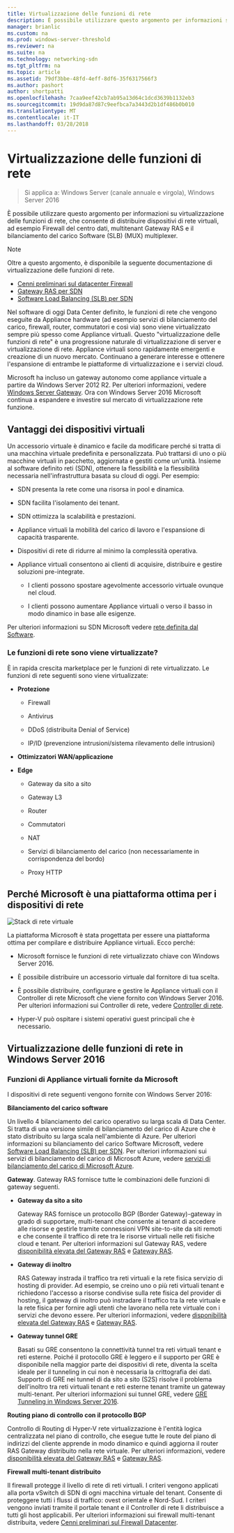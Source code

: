 ```yaml
---
title: Virtualizzazione delle funzioni di rete
description: È possibile utilizzare questo argomento per informazioni su virtualizzazione delle funzioni di rete, che consente di distribuire dispositivi di rete virtuali come Firewall del centro dati, multi-tenant RAS Gateway e il bilanciamento del carico Software (SLB) in Windows Server 2016.
manager: brianlic
ms.custom: na
ms.prod: windows-server-threshold
ms.reviewer: na
ms.suite: na
ms.technology: networking-sdn
ms.tgt_pltfrm: na
ms.topic: article
ms.assetid: 79df3bbe-48fd-4eff-8df6-35f6317566f3
ms.author: pashort
author: shortpatti
ms.openlocfilehash: 7caa9eef42cb7ab95a13d64c1dcd3639b1132eb3
ms.sourcegitcommit: 19d9da87d87c9eefbca7a3443d2b1df486b0b010
ms.translationtype: MT
ms.contentlocale: it-IT
ms.lasthandoff: 03/28/2018
---
```

# <a name="network-function-virtualization"></a>Virtualizzazione delle funzioni di rete

>Si applica a: Windows Server (canale annuale e virgola), Windows Server 2016

È possibile utilizzare questo argomento per informazioni su virtualizzazione delle funzioni di rete, che consente di distribuire dispositivi di rete virtuali, ad esempio Firewall del centro dati, multitenant Gateway RAS e il bilanciamento del carico Software \(SLB\) \(MUX\) multiplexer.
  
>[!NOTE]  
>Oltre a questo argomento, è disponibile la seguente documentazione di virtualizzazione delle funzioni di rete.  
> - [Cenni preliminari sul datacenter Firewall](../../../sdn/technologies/network-function-virtualization/../../../sdn/technologies/network-function-virtualization/Datacenter-Firewall-Overview.md)  
> - [Gateway RAS per SDN](../../../sdn/technologies/network-function-virtualization/RAS-Gateway-for-SDN.md)  
> - [Software Load Balancing (SLB) per SDN](../../../sdn/technologies/network-function-virtualization/Software-Load-Balancing--SLB--for-SDN.md)  
  
Nel software di oggi Data Center definito, le funzioni di rete che vengono eseguite da Appliance hardware (ad esempio servizi di bilanciamento del carico, firewall, router, commutatori e così via) sono viene virtualizzato sempre più spesso come Appliance virtuali. Questo "virtualizzazione delle funzioni di rete" è una progressione naturale di virtualizzazione di server e virtualizzazione di rete. Appliance virtuali sono rapidamente emergenti e creazione di un nuovo mercato. Continuano a generare interesse e ottenere l'espansione di entrambe le piattaforme di virtualizzazione e i servizi cloud.  
  
Microsoft ha incluso un gateway autonomo come appliance virtuale a partire da Windows Server 2012 R2. Per ulteriori informazioni, vedere [Windows Server Gateway](https://technet.microsoft.com/library/dn313101.aspx). Ora con Windows Server 2016 Microsoft continua a espandere e investire sul mercato di virtualizzazione rete funzione.  
  
## <a name="virtual-appliance-benefits"></a>Vantaggi dei dispositivi virtuali  
Un accessorio virtuale è dinamico e facile da modificare perché si tratta di una macchina virtuale predefinita e personalizzata. Può trattarsi di uno o più macchine virtuali in pacchetto, aggiornata e gestiti come un'unità. Insieme al software definito reti (SDN), ottenere la flessibilità e la flessibilità necessaria nell'infrastruttura basata su cloud di oggi. Per esempio:  
  
-   SDN presenta la rete come una risorsa in pool e dinamica.  
  
-   SDN facilita l'isolamento dei tenant.  
  
-   SDN ottimizza la scalabilità e prestazioni.  
  
-   Appliance virtuali la mobilità del carico di lavoro e l'espansione di capacità trasparente.  
  
-   Dispositivi di rete di ridurre al minimo la complessità operativa.  
  
-   Appliance virtuali consentono ai clienti di acquisire, distribuire e gestire soluzioni pre-integrate.  
  
    -   I clienti possono spostare agevolmente accessorio virtuale ovunque nel cloud.  
  
    -   I clienti possono aumentare Appliance virtuali o verso il basso in modo dinamico in base alle esigenze.  
  
Per ulteriori informazioni su SDN Microsoft vedere [rete definita dal Software](https://technet.microsoft.com/windows-server-docs/networking/sdn/software-defined-networking--sdn-).  
  
### <a name="what-network-functions-are-being-virtualized"></a>Le funzioni di rete sono viene virtualizzate?  
È in rapida crescita marketplace per le funzioni di rete virtualizzato. Le funzioni di rete seguenti sono viene virtualizzate:  
  
-   **Protezione**  
  
    -   Firewall  
  
    -   Antivirus  
  
    -   DDoS (distribuita Denial of Service)  
  
    -   IP/ID (prevenzione intrusioni/sistema rilevamento delle intrusioni)  
  
-   **Ottimizzatori WAN/applicazione**  
  
-   **Edge**  
  
    -   Gateway da sito a sito  
  
    -   Gateway L3  
  
    -   Router  
  
    -   Commutatori  
  
    -   NAT  
  
    -   Servizi di bilanciamento del carico (non necessariamente in corrispondenza del bordo)  
  
    -   Proxy HTTP  
  
## <a name="why-microsoft-is-a-great-platform-for-virtual-appliances"></a>Perché Microsoft è una piattaforma ottima per i dispositivi di rete  
![Stack di rete virtuale](../../../media/Network-Function-Virtualization/Microsoft-Network-Function-Virtualization.png)  
  
La piattaforma Microsoft è stata progettata per essere una piattaforma ottima per compilare e distribuire Appliance virtuali. Ecco perché:  
  
-   Microsoft fornisce le funzioni di rete virtualizzato chiave con Windows Server 2016.  
  
-   È possibile distribuire un accessorio virtuale dal fornitore di tua scelta.  
  
-   È possibile distribuire, configurare e gestire le Appliance virtuali con il Controller di rete Microsoft che viene fornito con Windows Server 2016. Per ulteriori informazioni sui Controller di rete, vedere [Controller di rete](../../../sdn/technologies/network-controller/Network-Controller.md).  
  
-   Hyper-V può ospitare i sistemi operativi guest principali che è necessario.  
  
## <a name="network-function-virtualization-in-windows-server-2016"></a>Virtualizzazione delle funzioni di rete in Windows Server 2016  
  
### <a name="virtual-appliances-functions-provided-by-microsoft"></a>Funzioni di Appliance virtuali fornite da Microsoft  
I dispositivi di rete seguenti vengono fornite con Windows Server 2016:  
  
**Bilanciamento del carico software**  
  
Un livello 4 bilanciamento del carico operativo su larga scala di Data Center. Si tratta di una versione simile di bilanciamento del carico di Azure che è stato distribuito su larga scala nell'ambiente di Azure. Per ulteriori informazioni su bilanciamento del carico Software Microsoft, vedere [Software Load Balancing (SLB) per SDN](https://technet.microsoft.com/library/mt632286.aspx). Per ulteriori informazioni sui servizi di bilanciamento del carico di Microsoft Azure, vedere [servizi di bilanciamento del carico di Microsoft Azure](https://azure.microsoft.com/blog/2014/04/08/microsoft-azure-load-balancing-services/).  
  
**Gateway**. Gateway RAS fornisce tutte le combinazioni delle funzioni di gateway seguenti.  
  
-   **Gateway da sito a sito**  
  
    Gateway RAS fornisce un protocollo BGP (Border Gateway)-gateway in grado di supportare, multi-tenant che consente ai tenant di accedere alle risorse e gestirle tramite connessioni VPN site-to-site da siti remoti e che consente il traffico di rete tra le risorse virtuali nelle reti fisiche cloud e tenant. Per ulteriori informazioni sul Gateway RAS, vedere [disponibilità elevata del Gateway RAS](https://technet.microsoft.com/library/mt631692.aspx) e [Gateway RAS](https://technet.microsoft.com/library/mt626650.aspx).  
  
-   **Gateway di inoltro**  
  
    RAS Gateway instrada il traffico tra reti virtuali e la rete fisica servizio di hosting di provider. Ad esempio, se creino uno o più reti virtuali tenant e richiedono l'accesso a risorse condivise sulla rete fisica del provider di hosting, il gateway di inoltro può instradare il traffico tra la rete virtuale e la rete fisica per fornire agli utenti che lavorano nella rete virtuale con i servizi che devono essere. Per ulteriori informazioni, vedere [disponibilità elevata del Gateway RAS](https://technet.microsoft.com/library/mt631692.aspx) e [Gateway RAS](https://technet.microsoft.com/library/mt626650.aspx).  
  
-   **Gateway tunnel GRE**  
  
    Basati su GRE consentono la connettività tunnel tra reti virtuali tenant e reti esterne. Poiché il protocollo GRE è leggero e il supporto per GRE è disponibile nella maggior parte dei dispositivi di rete, diventa la scelta ideale per il tunneling in cui non è necessaria la crittografia dei dati. Supporto di GRE nei tunnel di da sito a sito (S2S) risolve il problema dell'inoltro tra reti virtuali tenant e reti esterne tenant tramite un gateway multi-tenant. Per ulteriori informazioni sui tunnel GRE, vedere [GRE Tunneling in Windows Server 2016](https://technet.microsoft.com/library/dn765485.aspx).  
  
**Routing piano di controllo con il protocollo BGP**  
  
Controllo di Routing di Hyper-V rete virtualizzazione è l'entità logica centralizzata nel piano di controllo, che esegue tutte le route del piano di indirizzi del cliente apprende in modo dinamico e quindi aggiorna il router RAS Gateway distribuito nella rete virtuale. Per ulteriori informazioni, vedere [disponibilità elevata del Gateway RAS](https://technet.microsoft.com/library/mt631692.aspx) e [Gateway RAS](https://technet.microsoft.com/library/mt626650.aspx).  
  
**Firewall multi-tenant distribuito**  
  
Il firewall protegge il livello di rete di reti virtuali. I criteri vengono applicati alla porta vSwitch di SDN di ogni macchina virtuale del tenant. Consente di proteggere tutti i flussi di traffico: ovest orientale e Nord-Sud. I criteri vengono inviati tramite il portale tenant e il Controller di rete li distribuisce a tutti gli host applicabili. Per ulteriori informazioni sui firewall multi-tenant distribuita, vedere [Cenni preliminari sul Firewall Datacenter](../../../sdn/technologies/network-function-virtualization/../../../sdn/technologies/network-function-virtualization/Datacenter-Firewall-Overview.md).  
  


